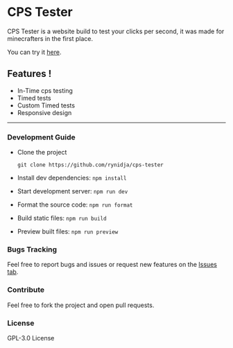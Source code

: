 # CPS Tester

CPS Tester is a website build to test your clicks per second, it was made for minecrafters in the first place.

You can try it [here][url].
 

## Features !
<!-- --- -->

  - In-Time cps testing
  - Timed tests
  - Custom Timed tests
  - Responsive design

---
### Development Guide

  - Clone the project

    `git clone https://github.com/rynidja/cps-tester`

  - Install dev dependencies:
    `npm install`

  - Start development server:
    `npm run dev`

  - Format the source code:
    `npm run format`

  - Build static files:
    `npm run build`

  - Preview built files:
    `npm run preview`


### Bugs Tracking

Feel free to report bugs and issues or request new features on the [Issues tab][issues].


### Contribute

Feel free to fork the project and open pull requests.


### License

GPL-3.0 License

[url]: <https://rynidja.github.io/cps-tester/>
[issues]: <https://github.com/rynidja/cps-tester/issues>
